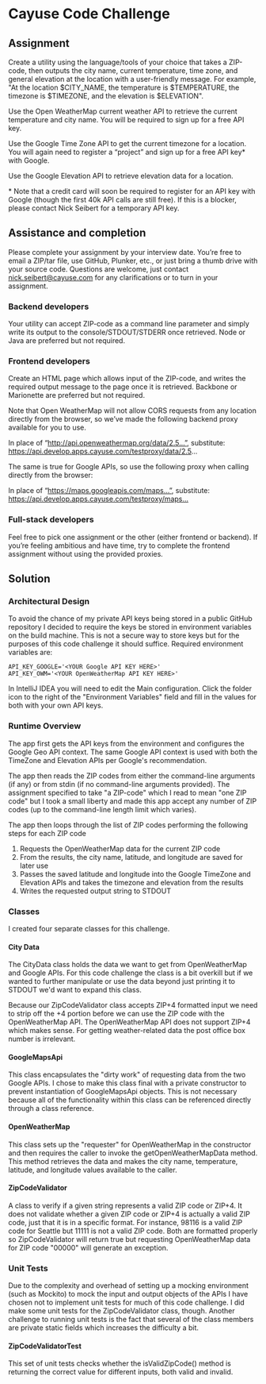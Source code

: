 # Cayuse Code Challenge

## Assignment

Create a utility using the language/tools of your choice that takes a
ZIP-code, then outputs the city name, current temperature, time zone,
and general elevation at the location with a user-friendly message. For
example, "At the location $CITY_NAME, the temperature is $TEMPERATURE,
the timezone is $TIMEZONE, and the elevation is $ELEVATION".

Use the Open WeatherMap current weather API to retrieve the current
temperature and city name. You will be required to sign up for a free
API key.

Use the Google Time Zone API to get the current timezone for a location.
You will again need to register a “project” and sign up for a free API
key* with Google.

Use the Google Elevation API to retrieve elevation data for a location.

\* Note that a credit card will soon be required to register for an API
key with Google (though the first 40k API calls are still free). If this
is a blocker, please contact Nick Seibert for a temporary API key.

## Assistance and completion

Please complete your assignment by your interview date. You’re free to
email a ZIP/tar file, use GitHub, Plunker, etc., or just bring a thumb
drive with your source code. Questions are welcome, just contact
nick.seibert@cayuse.com for any clarifications or to turn in your
assignment.

### Backend developers

Your utility can accept ZIP-code as a command line parameter and simply
write its output to the console/STDOUT/STDERR once retrieved. Node or
Java are preferred but not required.

### Frontend developers

Create an HTML page which allows input of the ZIP-code, and writes the
required output message to the page once it is retrieved. Backbone or
Marionette are preferred but not required.

Note that Open WeatherMap will not allow CORS requests from any location
directly from the browser, so we’ve made the following backend proxy
available for you to use.

In place of “http://api.openweathermap.org/data/2.5...”, substitute:
https://api.develop.apps.cayuse.com/testproxy/data/2.5...

The same is true for Google APIs, so use the following proxy when
calling directly from the browser:

In place of “https://maps.googleapis.com/maps...”, substitute:
https://api.develop.apps.cayuse.com/testproxy/maps…

### Full-stack developers

Feel free to pick one assignment or the other (either frontend or
backend). If you’re feeling ambitious and have time, try to complete the
frontend assignment without using the provided proxies.


## Solution

### Architectural Design

To avoid the chance of my private API keys being stored in a public
GitHub repository I decided to require the keys be stored in environment
variables on the build machine. This is not a secure way to store keys
but for the purposes of this code challenge it should suffice. Required
environment variables are:

    API_KEY_GOOGLE='<YOUR Google API KEY HERE>'
    API_KEY_OWM='<YOUR OpenWeatherMap API KEY HERE>'

In IntelliJ IDEA you will need to edit the Main configuration. Click the
folder icon to the right of the "Environment Variables" field and fill
in the values for both with your own API keys.

### Runtime Overview

The app first gets the API keys from the environment and configures the
Google Geo API context. The same Google API context is used with both
the TimeZone and Elevation APIs per Google's recommendation.

The app then reads the ZIP codes from either the command-line arguments
(if any) or from stdin (if no command-line arguments provided). The
assignment specified to take "a ZIP-code" which I read to mean "one ZIP
code" but I took a small liberty and made this app accept any number of
ZIP codes (up to the command-line length limit which varies).

The app then loops through the list of ZIP codes performing the
following steps for each ZIP code

1. Requests the OpenWeatherMap data for the current ZIP code
2. From the results, the city name, latitude, and longitude are saved for
later use
3. Passes the saved latitude and longitude into the Google TimeZone and
Elevation APIs and takes the timezone and elevation from the results
4. Writes the requested output string to STDOUT

### Classes

I created four separate classes for this challenge.

#### City Data

The CityData class holds the data we want to get from OpenWeatherMap and
Google APIs. For this code challenge the class is a bit overkill but if
we wanted to further manipulate or use the data beyond just printing it
to STDOUT we'd want to expand this class.

Because our ZipCodeValidator class accepts ZIP+4 formatted input we need
to strip off the +4 portion before we can use the ZIP code with the
OpenWeatherMap API. The OpenWeatherMap API does not support ZIP+4 which
makes sense. For getting weather-related data the post office box number
is irrelevant.

#### GoogleMapsApi

This class encapsulates the "dirty work" of requesting data from the two
Google APIs. I chose to make this class final with a private constructor
to prevent instantiation of GoogleMapsApi objects. This is not necessary
because all of the functionality within this class can be referenced
directly through a class reference.

#### OpenWeatherMap

This class sets up the "requester" for OpenWeatherMap in the constructor
and then requires the caller to invoke the getOpenWeatherMapData method.
This method retrieves the data and makes the city name, temperature,
latitude, and longitude values available to the caller.

#### ZipCodeValidator

A class to verify if a given string represents a valid ZIP code or
ZIP+4. It does not validate whether a given ZIP code or ZIP+4 is
actually a valid ZIP code, just that it is in a specific format. For
instance, 98116 is a valid ZIP code for Seattle but 11111 is not a valid
ZIP code. Both are formatted properly so ZipCodeValidator will return
true but requesting OpenWeatherMap data for ZIP code "00000" will
generate an exception.

### Unit Tests

Due to the complexity and overhead of setting up a mocking environment
(such as Mockito) to mock the input and output objects of the APIs I
have chosen not to implement unit tests for much of this code challenge.
I did make some unit tests for the ZipCodeValidator class, though.
Another challenge to running unit tests is the fact that several of the
class members are private static fields which increases the difficulty
a bit.

#### ZipCodeValidatorTest

This set of unit tests checks whether the isValidZipCode() method is
returning the correct value for different inputs, both valid and
invalid.
